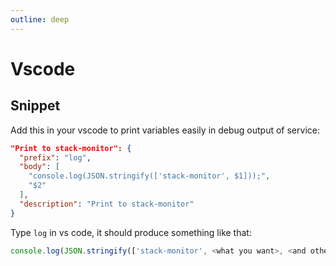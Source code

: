 ```yaml
---
outline: deep
---
```

# Vscode

## Snippet

Add this in your vscode to print variables easily in debug output of service:
``` json
"Print to stack-monitor": {
  "prefix": "log",
  "body": [
    "console.log(JSON.stringify(['stack-monitor', $1]));",
    "$2"
  ],
  "description": "Print to stack-monitor"
}
```

Type ```log``` in vs code, it should produce something like that:

``` javascript 
console.log(JSON.stringify(['stack-monitor', <what you want>, <and others>]));
```
